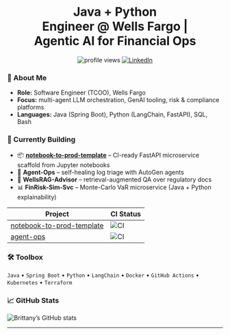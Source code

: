<!-- headline -->
<h1 align="center">
  Java&nbsp;+&nbsp;Python Engineer&nbsp;@&nbsp;Wells&nbsp;Fargo&nbsp;| Agentic&nbsp;AI&nbsp;for Financial&nbsp;Ops
</h1>

<p align="center">
  <!-- profile views -->
  <img src="https://komarev.com/ghpvc/?username=Br111t&style=flat-square" alt="profile views"/>

  <!-- LinkedIn badge (image = no underline) -->
  <a href="https://www.linkedin.com/in/1blb/">
    <img src="https://img.shields.io/badge/LinkedIn-Connect-0A66C2?style=flat-square&logo=linkedin&logoColor=white" alt="LinkedIn"/>
  </a>
</p>

### 👋 About&nbsp;Me
* **Role:** Software Engineer (TCOO), Wells Fargo  
* **Focus:** multi-agent LLM orchestration, GenAI tooling, risk & compliance platforms  
* **Languages:** Java (Spring Boot), Python (LangChain, FastAPI), SQL, Bash  
### 🚧 Currently Building
- 📦 **[notebook-to-prod-template](https://github.com/Br111t/notebook-to-prod-template)** – CI-ready FastAPI microservice scaffold from Jupyter notebooks 
- 🧠 **Agent-Ops** – self-healing log triage with AutoGen agents  
- 📄 **WellsRAG-Advisor** – retrieval-augmented QA over regulatory docs  
- 📊 **FinRisk-Sim-Svc** – Monte-Carlo VaR microservice (Java + Python explainability)

<!-- CI-BADGE-START -->
| Project | CI Status |
|--------|-----------|
| [notebook-to-prod-template](https://github.com/Br111t/notebook-to-prod-template) | ![CI](https://github.com/Br111t/notebook-to-prod-template/actions/workflows/ci.yml/badge.svg?branch=main) |
| [agent-ops](https://github.com/Br111t/agent-ops) | ![CI](https://github.com/Br111t/agent-ops/actions/workflows/ci.yml/badge.svg?branch=main) |
<!-- CI-BADGE-END -->

### 🛠️ Toolbox
`Java` • `Spring Boot` • `Python` • `LangChain` • `Docker` • `GitHub Actions` • `Kubernetes` • `Terraform`

### 📈 GitHub Stats
![Brittany’s GitHub stats](https://github-readme-stats.vercel.app/api?username=Br111t&show_icons=true&hide_border=true)

---


<!--
**Br111t/Br111t** is a ✨ _special_ ✨ repository because its `README.md` (this file) appears on your GitHub profile.

Here are some ideas to get you started:

- 🔭 I’m currently working on ...
- 🌱 I’m currently learning ...
- 👯 I’m looking to collaborate on ...
- 🤔 I’m looking for help with ...
- 💬 Ask me about ...
- 📫 How to reach me: ...
- 😄 Pronouns: ...
- ⚡ Fun fact: ...
-->
